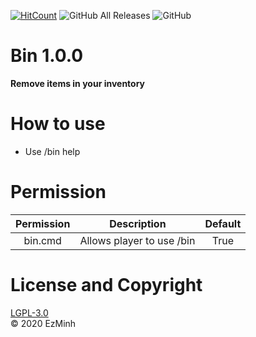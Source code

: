 [![HitCount](http://hits.dwyl.com/EzMinh/Bin.svg)](http://hits.dwyl.com/EzMinh/Bin)
![GitHub All Releases](https://img.shields.io/github/downloads/EzMinh/Bin/total)
![GitHub](https://img.shields.io/github/license/EzMinh/Bin)
# Bin 1.0.0
**Remove items in your inventory**
# How to use
- Use /bin help
# Permission
| Permission |        Description        | Default |
|:----------:|:-------------------------:|:-------:|
|   bin.cmd  | Allows player to use /bin |   True  |
# License and Copyright
[LGPL-3.0](https://github.com/EzMinh/Bin/blob/1.0.0/LICENSE) <br/>
© 2020 EzMinh
